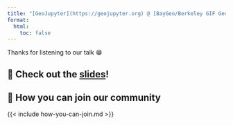 ```yaml
---
title: "[GeoJupyter](https://geojupyter.org) @ [BayGeo/Berkeley GIF Geospatial Education Summit](https://www.baygeo.org/events/baygeouc-berkeley-2025-geospatial-education-summit)"
format:
  html:
    toc: false
---
```


Thanks for listening to our talk :grin:

## :playground_slide: Check out the [slides](/slides.qmd)!

## :handshake: How you can join our community

{{< include how-you-can-join.md >}}
